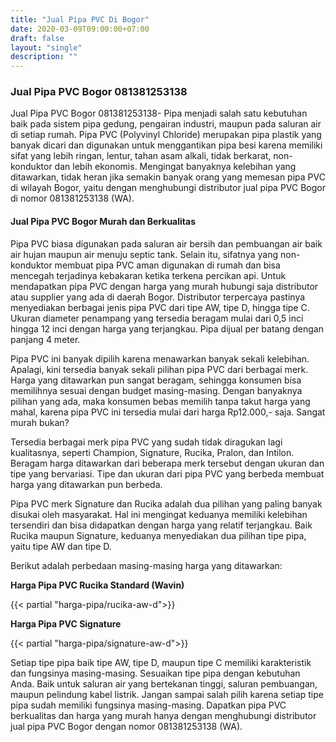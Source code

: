 ```yaml
---
title: "Jual Pipa PVC Di Bogor"
date: 2020-03-09T09:00:00+07:00
draft: false
layout: "single"
description: ""
---
```

### Jual Pipa PVC Bogor 081381253138

Jual Pipa PVC Bogor 081381253138- Pipa menjadi salah satu kebutuhan baik pada sistem pipa gedung, pengairan industri, maupun pada saluran air di setiap rumah. Pipa PVC (Polyvinyl Chloride) merupakan pipa plastik yang banyak dicari dan digunakan untuk menggantikan pipa besi karena memiliki sifat yang lebih ringan, lentur, tahan asam alkali, tidak berkarat, non-konduktor dan lebih ekonomis. 
Mengingat banyaknya kelebihan yang ditawarkan, tidak heran jika semakin banyak orang yang memesan pipa PVC di wilayah Bogor, yaitu dengan menghubungi distributor jual pipa PVC Bogor di nomor 081381253138 (WA).

#### Jual Pipa PVC Bogor Murah dan Berkualitas

Pipa PVC biasa digunakan pada saluran air bersih dan pembuangan air baik air hujan maupun air menuju septic tank. Selain itu, sifatnya yang non-konduktor membuat pipa PVC aman digunakan di rumah dan bisa mencegah terjadinya kebakaran ketika terkena percikan api.
Untuk mendapatkan pipa PVC dengan harga yang murah hubungi saja distributor atau supplier yang ada di daerah Bogor. Distributor terpercaya pastinya menyediakan berbagai jenis pipa PVC dari tipe AW, tipe D, hingga tipe C. Ukuran diameter penampang yang tersedia beragam mulai dari 0,5 inci hingga 12 inci dengan harga yang terjangkau. Pipa dijual per batang dengan panjang 4 meter.

Pipa PVC ini banyak dipilih karena menawarkan banyak sekali kelebihan. Apalagi, kini tersedia banyak sekali pilihan pipa PVC dari berbagai merk. Harga yang ditawarkan pun sangat beragam, sehingga konsumen bisa memilihnya sesuai dengan budget masing-masing. Dengan banyaknya pilihan yang ada, maka konsumen bebas memilih tanpa takut harga yang mahal, karena pipa PVC ini tersedia mulai dari harga Rp12.000,- saja. Sangat murah bukan?

Tersedia berbagai merk pipa PVC yang sudah tidak diragukan lagi kualitasnya, seperti Champion, Signature, Rucika, Pralon, dan Intilon. Beragam harga ditawarkan dari beberapa merk tersebut dengan ukuran dan tipe yang bervariasi. Tipe dan ukuran dari pipa PVC yang berbeda membuat harga yang ditawarkan pun berbeda. 

Pipa PVC merk Signature dan Rucika adalah dua pilihan yang paling banyak disukai oleh masyarakat. Hal ini mengingat keduanya memiliki kelebihan tersendiri dan bisa didapatkan dengan harga yang relatif terjangkau. Baik Rucika maupun Signature, keduanya menyediakan dua pilihan tipe pipa, yaitu tipe AW dan tipe D. 

Berikut adalah perbedaan masing-masing harga yang ditawarkan: 

**Harga Pipa PVC Rucika Standard (Wavin)**

{{< partial "harga-pipa/rucika-aw-d">}}

**Harga Pipa PVC Signature**

{{< partial "harga-pipa/signature-aw-d">}}

Setiap tipe pipa baik tipe AW, tipe D, maupun tipe C memiliki karakteristik dan fungsinya masing-masing. Sesuaikan tipe pipa dengan kebutuhan Anda. Baik untuk saluran air yang bertekanan tinggi, saluran pembuangan, maupun pelindung kabel listrik. Jangan sampai salah pilih karena setiap tipe pipa sudah memiliki fungsinya masing-masing. Dapatkan pipa PVC berkualitas dan harga yang murah hanya dengan menghubungi distributor jual pipa PVC Bogor dengan nomor 081381253138 (WA).

